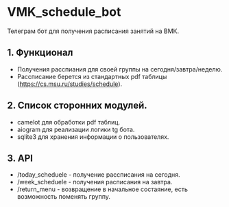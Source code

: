 # VMK_schedule_bot
Телеграм бот для получения расписания занятий на ВМК.

## 1. Функционал
 - Получения расспиания для своей группы на сегодня/завтра/неделю.
 - Рассписание берется из стандартных pdf таблицы (https://cs.msu.ru/studies/schedule).
 
## 2. Список сторонних модулей.
 - camelot для обработки pdf таблиц.
 - aiogram для реализации логики tg бота.
 - sqlite3 для хранения информации о пользователях.
 
## 3. API
 - /today_scheduele - получение рассписания на сегодня.
 - /week_scheduele - получения расписания на завтра.
 - /return_menu - возвращение в начальное состаяние, есть возможность поменять группу.
